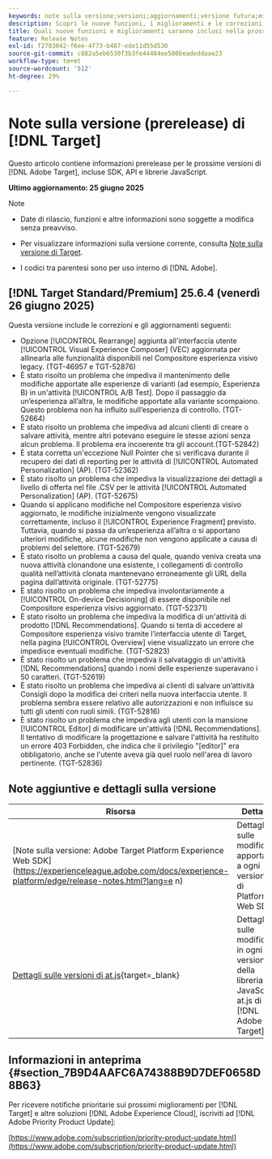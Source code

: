 ```yaml
---
keywords: note sulla versione;versioni;aggiornamenti;versione futura;miglioramenti;nuove funzioni;correzioni;aggiornamenti;prerelease;early access
description: Scopri le nuove funzioni, i miglioramenti e le correzioni, compresi SDK, API e librerie JavaScript, inclusi nella prossima versione di [!DNL Adobe Target].
title: Quali nuove funzioni e miglioramenti saranno inclusi nella prossima versione [!DNL Target] ?
feature: Release Notes
exl-id: f2783042-f6ee-4f73-b487-ede11d55d530
source-git-commit: c882a5eb6530f3b3fe44484ee580beadeddaae23
workflow-type: tm+mt
source-wordcount: '512'
ht-degree: 29%

---
```


# Note sulla versione (prerelease) di [!DNL Target]

Questo articolo contiene informazioni prerelease per le prossime versioni di [!DNL Adobe Target], incluse SDK, API e librerie JavaScript.

**Ultimo aggiornamento: 25 giugno 2025**

>[!NOTE]
>
>* Date di rilascio, funzioni e altre informazioni sono soggette a modifica senza preavviso.
>
>* Per visualizzare informazioni sulla versione corrente, consulta [Note sulla versione di Target](release-notes.md).
>
>* I codici tra parentesi sono per uso interno di [!DNL Adobe].

## [!DNL Target Standard/Premium] 25.6.4 (venerdì 26 giugno 2025)

Questa versione include le correzioni e gli aggiornamenti seguenti:

* Opzione [!UICONTROL Rearrange] aggiunta all&#39;interfaccia utente [!UICONTROL Visual Experience Composer] (VEC) aggiornata per allinearla alle funzionalità disponibili nel Compositore esperienza visivo legacy. (TGT-46957 e TGT-52876)
* È stato risolto un problema che impediva il mantenimento delle modifiche apportate alle esperienze di varianti (ad esempio, Esperienza B) in un&#39;attività [!UICONTROL A/B Test]. Dopo il passaggio da un’esperienza all’altra, le modifiche apportate alla variante scompaiono. Questo problema non ha influito sull’esperienza di controllo. (TGT-52664)
* È stato risolto un problema che impediva ad alcuni clienti di creare o salvare attività, mentre altri potevano eseguire le stesse azioni senza alcun problema. Il problema era incoerente tra gli account.(TGT-52842)
* È stata corretta un&#39;eccezione Null Pointer che si verificava durante il recupero dei dati di reporting per le attività di [!UICONTROL Automated Personalization] (AP). (TGT-52362)
* È stato risolto un problema che impediva la visualizzazione dei dettagli a livello di offerta nel file .CSV per le attività [!UICONTROL Automated Personalization] (AP). (TGT-52675)
* Quando si applicano modifiche nel Compositore esperienza visivo aggiornato, le modifiche inizialmente vengono visualizzate correttamente, incluso il [!UICONTROL Experience Fragment] previsto. Tuttavia, quando si passa da un’esperienza all’altra o si apportano ulteriori modifiche, alcune modifiche non vengono applicate a causa di problemi del selettore. (TGT-52679)
* È stato risolto un problema a causa del quale, quando veniva creata una nuova attività clonandone una esistente, i collegamenti di controllo qualità nell’attività clonata mantenevano erroneamente gli URL della pagina dall’attività originale. (TGT-52775)
* È stato risolto un problema che impediva involontariamente a [!UICONTROL On-device Decisioning] di essere disponibile nel Compositore esperienza visivo aggiornato. (TGT-52371)
* È stato risolto un problema che impediva la modifica di un&#39;attività di prodotto [!DNL Recommendations]. Quando si tenta di accedere al Compositore esperienza visivo tramite l’interfaccia utente di Target, nella pagina [!UICONTROL Overview] viene visualizzato un errore che impedisce eventuali modifiche. (TGT-52823)
* È stato risolto un problema che impediva il salvataggio di un&#39;attività [!DNL Recommendations] quando i nomi delle esperienze superavano i 50 caratteri. (TGT-52619)
* È stato risolto un problema che impediva ai clienti di salvare un’attività Consigli dopo la modifica dei criteri nella nuova interfaccia utente. Il problema sembra essere relativo alle autorizzazioni e non influisce su tutti gli utenti con ruoli simili. (TGT-52816)
* È stato risolto un problema che impediva agli utenti con la mansione [!UICONTROL Editor] di modificare un&#39;attività [!DNL Recommendations]. Il tentativo di modificare la progettazione e salvare l&#39;attività ha restituito un errore 403 Forbidden, che indica che il privilegio &quot;[editor]&quot; era obbligatorio, anche se l&#39;utente aveva già quel ruolo nell&#39;area di lavoro pertinente. (TGT-52836)

## Note aggiuntive e dettagli sulla versione

| Risorsa | Dettagli |
|--- |--- |
| [Note sulla versione: Adobe Target Platform Experience Web SDK]&#x200B;(https://experienceleague.adobe.com/docs/experience-platform/edge/release-notes.html?lang=e n) | Dettagli sulle modifiche apportate a ogni versione di Platform Web SDK. |
| [Dettagli sulle versioni di at.js](https://experienceleague.adobe.com/docs/target-dev/developer/client-side/at-js-implementation/target-atjs-versions.html?lang=it){target=_blank} | Dettagli sulle modifiche in ogni versione della libreria JavaScript at.js di [!DNL Adobe Target]. |

## Informazioni in anteprima {#section_7B9D4AAFC6A74388B9D7DEF0658D8B63}

Per ricevere notifiche prioritarie sui prossimi miglioramenti per [!DNL Target] e altre soluzioni [!DNL Adobe Experience Cloud], iscriviti ad [!DNL Adobe Priority Product Update]:

[https://www.adobe.com/subscription/priority-product-update.html](https://www.adobe.com/subscription/priority-product-update.html)
